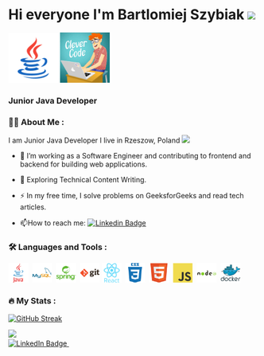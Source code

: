 
<div>
<h1>Hi everyone I'm Bartlomiej Szybiak
  <img src="https://media.giphy.com/media/hvRJCLFzcasrR4ia7z/giphy.gif" width="30px"/></h1>
<div id="header" align="left">
    <img src="https://github.com/Bartek2463/Bartek2463/blob/main/icons8-java.svg" width="100"/>
    <img src="https://github.com/Bartek2463/Bartek2463/blob/main/giphy.gif" width="100"/>
</div>
  <div>
  <h3> Junior Java Developer</h3> 
  </div>
    
 
### :woman_technologist: About Me :
   I am Junior Java Developer I live in Rzeszow, Poland  <img src="https://media.giphy.com/media/WUlplcMpOCEmTGBtBW/giphy.gif" width="30"> 
    
 - :telescope: I’m working as a Software Engineer and contributing to frontend and backend for building web applications.

- :seedling: Exploring Technical Content Writing.

- :zap: In my free time, I solve problems on GeeksforGeeks and read tech articles.

- :mailbox:How to reach me: [![Linkedin Badge](https://img.shields.io/badge/-Bartlomiej-blue?style=flat&logo=Linkedin&logoColor=white)](https://www.linkedin.com/in/bartlomiej-szybiak/)
  
### :hammer_and_wrench: Languages and Tools :
  <div>
  <img src="https://github.com/devicons/devicon/blob/master/icons/java/java-original-wordmark.svg" title="Java" alt="Java" width="40" height="40"/>&nbsp;
  <img src="https://github.com/devicons/devicon/blob/master/icons/mysql/mysql-original-wordmark.svg" title="MySQL"  alt="MySQL" width="40" height="40"/>&nbsp;
  <img src="https://github.com/devicons/devicon/blob/master/icons/spring/spring-original-wordmark.svg" title="Spring" alt="Spring" width="40" height="40"/>&nbsp;
  <img src="https://github.com/devicons/devicon/blob/master/icons/git/git-original-wordmark.svg" title="Git" **alt="Git" width="40" height="40"/>
  <img src="https://github.com/devicons/devicon/blob/master/icons/react/react-original-wordmark.svg" title="React" alt="React" width="40" height="40"/>&nbsp; 
  <img src="https://github.com/devicons/devicon/blob/master/icons/css3/css3-plain-wordmark.svg"  title="CSS3" alt="CSS" width="40" height="40"/>&nbsp;
  <img src="https://github.com/devicons/devicon/blob/master/icons/html5/html5-original.svg" title="HTML5" alt="HTML" width="40" height="40"/>&nbsp;
  <img src="https://github.com/devicons/devicon/blob/master/icons/javascript/javascript-original.svg" title="JavaScript" alt="JavaScript" width="40" height="40"/>&nbsp;
  <img src="https://github.com/devicons/devicon/blob/master/icons/nodejs/nodejs-original-wordmark.svg" title="NodeJS" alt="NodeJS" width="40" height="40"/>&nbsp;
    <img src="https://github.com/devicons/devicon/blob/master/icons/docker/docker-original-wordmark.svg" title="Docker" alt="Docker" width="40" height="40"/>&nbsp;
</div> 

### :fire: My Stats :
  [![GitHub Streak](http://github-readme-streak-stats.herokuapp.com?user=Bartek2463)](https://git.io/streak-stats)
  <div id="header" align="left">
     <img src="https://www.codewars.com/users/Bar5566/badges/large"/>
</div>
<div id="badges">
  <a href="https://www.linkedin.com/in/bartlomiej-szybiak/">
    <img src="https://img.shields.io/badge/LinkedIn-blue?style=for-the-badge&logo=linkedin&logoColor=white" alt="LinkedIn Badge"/>
  </a>
  <a href="https://github.com/Bartek2463"> 
    <img src="https://komarev.com/ghpvc/?username=Bartek2463&style=flat-square&color=blue" alt=""/>
  </a>
</div>

